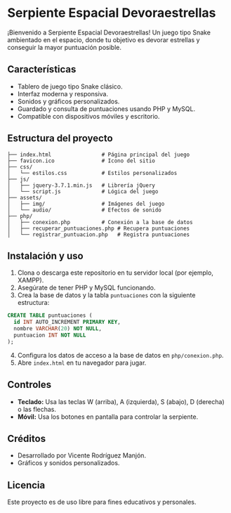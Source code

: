 # Serpiente Espacial Devoraestrellas

¡Bienvenido a Serpiente Espacial Devoraestrellas! Un juego tipo Snake ambientado en el espacio, donde tu objetivo es devorar estrellas y conseguir la mayor puntuación posible.

## Características
- Tablero de juego tipo Snake clásico.
- Interfaz moderna y responsiva.
- Sonidos y gráficos personalizados.
- Guardado y consulta de puntuaciones usando PHP y MySQL.
- Compatible con dispositivos móviles y escritorio.

## Estructura del proyecto
```
├── index.html                # Página principal del juego
├── favicon.ico               # Icono del sitio
├── css/
│   └── estilos.css           # Estilos personalizados
├── js/
│   ├── jquery-3.7.1.min.js   # Librería jQuery
│   └── script.js             # Lógica del juego
├── assets/
│   ├── img/                  # Imágenes del juego
│   └── audio/                # Efectos de sonido
├── php/
│   ├── conexion.php          # Conexión a la base de datos
│   ├── recuperar_puntuaciones.php # Recupera puntuaciones
│   └── registrar_puntuacion.php   # Registra puntuaciones
```

## Instalación y uso
1. Clona o descarga este repositorio en tu servidor local (por ejemplo, XAMPP).
2. Asegúrate de tener PHP y MySQL funcionando.
3. Crea la base de datos y la tabla `puntuaciones` con la siguiente estructura:

```sql
CREATE TABLE puntuaciones (
  id INT AUTO_INCREMENT PRIMARY KEY,
  nombre VARCHAR(20) NOT NULL,
  puntuacion INT NOT NULL
);
```
4. Configura los datos de acceso a la base de datos en `php/conexion.php`.
5. Abre `index.html` en tu navegador para jugar.

## Controles
- **Teclado:** Usa las teclas W (arriba), A (izquierda), S (abajo), D (derecha) o las flechas.
- **Móvil:** Usa los botones en pantalla para controlar la serpiente.

## Créditos
- Desarrollado por Vicente Rodríguez Manjón.
- Gráficos y sonidos personalizados.

## Licencia
Este proyecto es de uso libre para fines educativos y personales.

